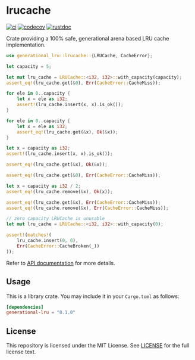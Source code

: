 # lrucache
[![ci](https://github.com/arindas/generational-lru/actions/workflows/ci.yml/badge.svg)](https://github.com/arindas/generational-lru/actions/workflows/ci.yml)
[![codecov](https://codecov.io/gh/arindas/generational-lru/branch/main/graph/badge.svg?token=W2BBX6MPW8)](https://codecov.io/gh/arindas/generational-lru)
[![rustdoc](https://github.com/arindas/generational-lru/actions/workflows/rustdoc.yml/badge.svg)](https://github.com/arindas/generational-lru/actions/workflows/rustdoc.yml)

Crate providing a 100% safe, generational arena based LRU cache implementation.

```rust
use generational_lru::lrucache::{LRUCache, CacheError};

let capacity = 5;

let mut lru_cache = LRUCache::<i32, i32>::with_capacity(capacity);
assert_eq!(lru_cache.get(&0), Err(CacheError::CacheMiss));

for ele in 0..capacity {
    let x = ele as i32;
    assert!(lru_cache.insert(x, x).is_ok());
}

for ele in 0..capacity {
    let x = ele as i32;
    assert_eq!(lru_cache.get(&x), Ok(&x));
}

let x = capacity as i32;
assert!(lru_cache.insert(x, x).is_ok());

assert_eq!(lru_cache.get(&x), Ok(&x));

assert_eq!(lru_cache.get(&0), Err(CacheError::CacheMiss));

let x = capacity as i32 / 2;
assert_eq!(lru_cache.remove(&x), Ok(x));

assert_eq!(lru_cache.get(&x), Err(CacheError::CacheMiss));
assert_eq!(lru_cache.remove(&x), Err(CacheError::CacheMiss));

// zero capacity LRUCache is unusable
let mut lru_cache = LRUCache::<i32, i32>::with_capacity(0);

assert!(matches!(
    lru_cache.insert(0, 0),
    Err(CacheError::CacheBroken(_))
));

```

Refer to [API documentation](https://arindas.github.io/generational-lru/generational_lru) for more details.

## Usage
This is a library crate. You may include it in your `Cargo.toml` as follows:
```toml
[dependencies]
generational-lru = "0.1.0"
```

## License
This repository is licensed under the MIT License. See [LICENSE](./LICENSE) for the full license text.
